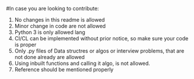 #In case you are looking to contribute:

1. No changes in this readme is allowed
2. Minor change in code are not allowed
3. Python 3 is only allowed lang
4. CI/CL can be implemented without prior notice, so make sure your code is proper
5. Only .py files of Data structres or algos or interview problems, that are not done already are allowed
6. Using inbuilt functions and calling it algo, is not allowed.
7. Reference should be mentioned properly
